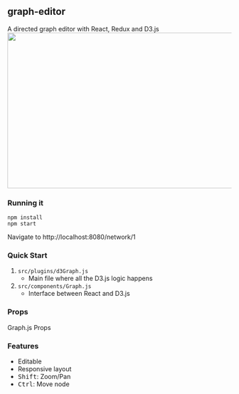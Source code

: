 ## graph-editor
A directed graph editor with React, Redux and D3.js
<img src="https://github.com/jtraviesor/graph-editor/raw/master/misc/sc2.png" width="515" height="350"/>

### Running it

```
npm install
npm start
```
Navigate to http://localhost:8080/network/1

### Quick Start
1. `src/plugins/d3Graph.js`
   * Main file where all the D3.js logic happens 
2. `src/components/Graph.js`
   * Interface between React and D3.js


### Props
Graph.js Props

### Features
- Editable
- Responsive layout
- <kbd>Shift</kbd>: Zoom/Pan
- <kbd>Ctrl</kbd>: Move node
